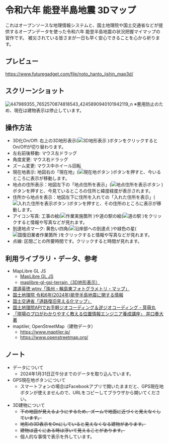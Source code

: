 # 令和六年 能登半島地震 3Dマップ

これはオープンソースな地理情報システムと、国土地理院や国土交通省などが提供するオープンデータを使った令和六年 能登半島地震の状況把握マイマップの習作です。
被災されている皆さまが一日も早く安心できることを心から祈ります。

## プレビュー

https://www.futuregadget.com/file/noto_hanto_jishin_map3d/

## スクリーンショット

![447989355_7652570874818543_4245890940101942119_n](https://github.com/user-attachments/assets/376de9e7-c714-42d8-88b1-bfaadaa98f31)
※悪用防止のため、現在は建物表示は停止しています。

## 操作方法
  - 3D化On/Off: 右上の3D地形表示(![3D地形表示](https://github.com/sntulix/noto_hanto_jishin_map3d/assets/616940/63ca84d1-5b69-41bc-bfad-8e77e51554e2)
)ボタンをクリックするとOn/Offが切り替わります。
  - 左右前後移動: マウス左ドラッグ
  - 角度変更: マウス右ドラッグ
  - ズーム変更: マウス中ホイール回転 
  - 現在地表示: 地図右の「現在地」(![現在地ボタン](https://github.com/sntulix/noto_hanto_jishin_map3d/assets/616940/de98409f-7ec9-4111-a494-00b393c77e42)
)ボタンを押すと、今いるところに表示が移動します。
  - 地点の住所表示：地図左下の「地点住所を表示」(![地点住所を表示ボタン](https://github.com/sntulix/noto_hanto_jishin_map3d/assets/616940/f31684fb-2f40-4294-911a-4ae751232657)
)ボタンを押すと、今見ているところの住所と緯度経度が表示されます。
  - 住所から地点を表示：地図左下に住所を入れての「入れた住所を表示」(![入れた住所を表示ボタン](https://github.com/sntulix/noto_hanto_jishin_map3d/assets/616940/d770171b-f4ef-4264-b908-ecfacc88c441)
)ボタンを押すと、その住所のところに表示が移動します。
  - アイコン写真: 工事の絵(![作業実施箇所](https://github.com/sntulix/noto_hanto_jishin_map3d/assets/616940/700ba8fe-f8b7-43d3-9bde-d72a9fa29254)
)や道の駅の絵(![道の駅](https://github.com/sntulix/noto_hanto_jishin_map3d/assets/616940/cf8539e9-5e36-4c6d-a2e6-7bf3b801fc21)
)をクリックすると情報や写真などが見れます。
  - 到達地点マーク: 黄色い四角(![沿岸部への到達点](https://github.com/sntulix/noto_hanto_jishin_map3d/assets/616940/3fac615a-3ede-46fe-a7e5-c5874f3e0800)
)や緑色の星(![国復旧業者作業箇所](https://github.com/sntulix/noto_hanto_jishin_map3d/assets/616940/d5c0c09b-4ec5-4f02-872d-dee8aa8284aa)
)をクリックすると情報や写真などが見れます。
  - 点線: 区間ごとの所要時間です。クリックすると時間が見れます。

## 利用ライブラリ・データ、参考
  - MapLibre GL JS
    - [MapLibre GL JS](https://maplibre.org)
    - [maplibre-gl-gsi-terrain（3D地形表示）](https://github.com/mug-jp/maplibre-gl-gsi-terrain)
  - [渡邉英徳 wtnv「珠州・輪島東フォトグラメトリ・マップ」](https://x.com/hwtnv/status/1742437585316982928?s=20)
  - [国土地理院 令和6年(2024年)能登半島地震に関する情報](https://www.gsi.go.jp/BOUSAI/20240101_noto_earthquake.html)
  - [国土交通省「道路復旧見える化マップ」](https://www.mlit.go.jp/road/r6noto/index2.html)
  - [国土地理院APIでお手軽ジオコーディング＆逆ジオコーディング - 芽萌丸](https://memo.appri.me/programming/gsi-geocoding-api)
  - [「現場のプロがわかりやすく教える位置情報エンジニア養成講座」 井口奏大 著](https://www.shuwasystem.co.jp/book/9784798068923.html)
  - maptiler, OpenStreetMap（建物データ）
    - https://www.maptiler.jp/
    - https://www.openstreetmap.org/

## ノート
  - データについて
    - 2024年1月31日正午分までのデータを取り込んでいます。
  - GPS現在地ボタンについて
    - スマートフォンの場合はFacebookアプリで開いたままだと、GPS現在地ボタンが使えませんので、URLをコピーしてブラウザから開いてください。
  - 3D建物について
    - ~~下の地図が見えるようにするため、ズームで地面に近づくと見えなくしています。~~
    - ~~地形の3D表示をOnにしていると見えなくなる建物があります。~~
    - ~~建物は遠くにある時は浮いて見えることがあります。~~
    - 個人的な事情で表示を外しています。
